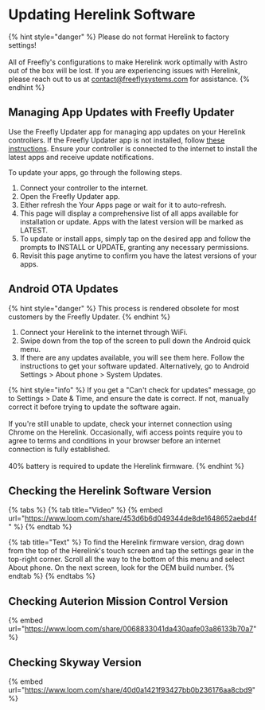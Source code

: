 # Updating Herelink Software

{% hint style="danger" %}
Please do not format Herelink to factory settings! \
\
All of Freefly's configurations to make Herelink work optimally with Astro out of the box will be lost. If you are experiencing issues with Herelink, please reach out to us at contact@freeflysystems.com for assistance.&#x20;
{% endhint %}

## Managing App Updates with Freefly Updater

Use the Freefly Updater app for managing app updates on your Herelink controllers. If the Freefly Updater app is not installed, follow [these instructions](https://freefly.gitbook.io/astro-public/maintenance/standard-maintenance-procedures/herelink-controller-maintenance/switching-to-freefly-updater). Ensure your controller is connected to the internet to install the latest apps and receive update notifications.

To update your apps, go through the following steps.

1. Connect your controller to the internet.
2. Open the Freefly Updater app.
3. Either refresh the Your Apps page or wait for it to auto-refresh.
4. This page will display a comprehensive list of all apps available for installation or update. Apps with the latest version will be marked as LATEST.
5. To update or install apps, simply tap on the desired app and follow the prompts to INSTALL or UPDATE, granting any necessary permissions.
6. Revisit this page anytime to confirm you have the latest versions of your apps.

## Android OTA Updates

{% hint style="danger" %}
This process is rendered obsolete for most customers by the Freefly Updater.&#x20;
{% endhint %}

1. Connect your Herelink to the internet through WiFi.
2. Swipe down from the top of the screen to pull down the Android quick menu.
3. If there are any updates available, you will see them here. Follow the instructions to get your software updated. Alternatively, go to Android Settings > About phone > System Updates.&#x20;

{% hint style="info" %}
If you get a "Can't check for updates" message, go to Settings > Date & Time, and ensure the date is correct. If not, manually correct it before trying to update the software again.\
\
If you're still unable to update, check your internet connection using Chrome on the Herelink. Occasionally, wifi access points require you to agree to terms and conditions in your browser before an internet connection is fully established. \
\
40% battery is required to update the Herelink firmware.&#x20;
{% endhint %}



## Checking the Herelink Software Version

{% tabs %}
{% tab title="Video" %}
{% embed url="https://www.loom.com/share/453d6b6d049344de8de1648652aebd4f" %}
{% endtab %}

{% tab title="Text" %}
To find the Herelink firmware version, drag down from the top of the Herelink's touch screen and tap the settings gear in the top-right corner. Scroll all the way to the bottom of this menu and select About phone. On the next screen, look for the OEM build number.&#x20;
{% endtab %}
{% endtabs %}





## Checking Auterion Mission Control Version

{% embed url="https://www.loom.com/share/0068833041da430aafe03a86133b70a7" %}

##

## Checking Skyway Version

{% embed url="https://www.loom.com/share/40d0a1421f93427bb0b236176aa8cbd9" %}

##
